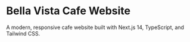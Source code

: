 # Bella Vista Cafe Website

A modern, responsive cafe website built with Next.js 14, TypeScript, and Tailwind CSS.